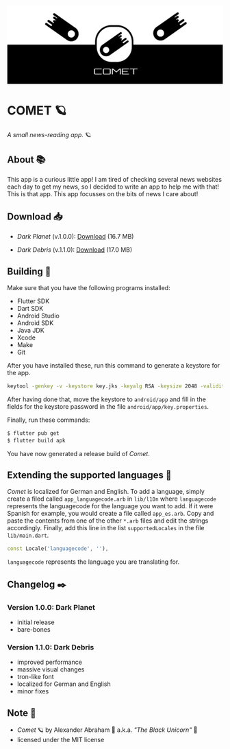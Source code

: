 <p align="center">
 <img src="https://github.com/iamtheblackunicorn/Comet/raw/main/assets/images/banner.png"/>
</p>

# COMET :ringed_planet:

*A small news-reading app.* :ringed_planet:

## About :books:

This app is a curious little app! I am tired of checking several news websites each day to get my news, so I decided to write an app to help me with that! This is that app. This app focusses on the bits of news I care about!

## Download :inbox_tray:

- *Dark Planet* (v.1.0.0): [Download](https://github.com/iamtheblackunicorn/Comet/releases/download/v.1.0.0/Comet-v1.0.0-DarkPlanet-Release.apk) (16.7 MB)

- *Dark Debris* (v.1.1.0): [Download](https://github.com/iamtheblackunicorn/Comet/releases/download/v.1.1.0/Comet-v1.1.0-DarkDebris-Release.apk) (17.0 MB)


## Building :hammer:

Make sure that you have the following programs installed:

- Flutter SDK
- Dart SDK
- Android Studio
- Android SDK
- Java JDK
- Xcode
- Make
- Git

After you have installed these, run this command to generate a keystore for the app.

```bash
keytool -genkey -v -keystore key.jks -keyalg RSA -keysize 2048 -validity 10000 -alias key
```

After having done that, move the keystore to `android/app` and fill in the fields for the keystore password in the file `android/app/key.properties`.

Finally, run these commands:

```bash
$ flutter pub get
$ flutter build apk
```

You have now generated a release build of *Comet*.

## Extending the supported languages :book:

*Comet* is localized for German and English. To add a language, simply create a filed called `app_languagecode.arb` in `lib/l10n` where `languagecode` represents the languagecode for the language you want to add. If it were Spanish for example, you would create a file called `app_es.arb`.
Copy and paste the contents from one of the other `*.arb` files and edit the strings accordingly.
Finally, add this line in the list `supportedLocales` in the file `lib/main.dart`.

```dart
const Locale('languagecode', ''),
```

`languagecode` represents the language you are translating for.

## Changelog :black_nib:

### Version 1.0.0: Dark Planet

- initial release
- bare-bones

### Version 1.1.0: Dark Debris

- improved performance
- massive visual changes
- tron-like font
- localized for German and English
- minor fixes

## Note :scroll:

- *Comet* :ringed_planet: by Alexander Abraham :black_heart: a.k.a. *"The Black Unicorn"* :unicorn:
- licensed under the MIT license
